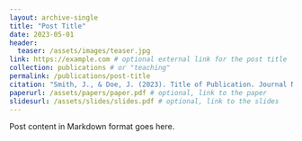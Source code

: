 ```yaml
---
layout: archive-single
title: "Post Title"
date: 2023-05-01
header:
  teaser: /assets/images/teaser.jpg
link: https://example.com # optional external link for the post title
collection: publications # or "teaching"
permalink: /publications/post-title
citation: "Smith, J., & Doe, J. (2023). Title of Publication. Journal Name, 10(2), 1-10."
paperurl: /assets/papers/paper.pdf # optional, link to the paper
slidesurl: /assets/slides/slides.pdf # optional, link to the slides
---
```


Post content in Markdown format goes here.
